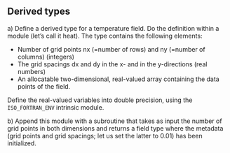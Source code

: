 ## Derived types

a) Define a derived type for a temperature field. Do the definition within a
module (let’s call it heat). The type contains the following elements: 

 - Number of grid points nx (=number of rows) and ny (=number of columns) (integers)
 - The grid spacings dx and dy in the x- and in the y-directions (real numbers)
 - An allocatable two-dimensional, real-valued array containing the data points 
  of the field. 

Define the real-valued variables into double precision, using the 
`ISO_FORTRAN_ENV` intrinsic module. 

b) Append this module with a subroutine that takes as input the number of
grid points in both dimensions and returns a field type where the 
metadata (grid points and grid spacings; let us set the latter to 0.01) 
has been initialized.



